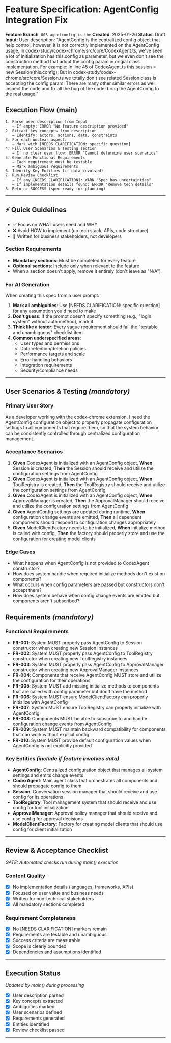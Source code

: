# Feature Specification: AgentConfig Integration Fix

**Feature Branch**: `003-agentconfig-is-the`
**Created**: 2025-01-26
**Status**: Draft
**Input**: User description: "AgentConfig is the centralized config object that help control, however, it is not correctly implemented on the AgentConfig usage, in codex-study/codex-chrome/src/core/CodexAgent.ts, we've seen a lot of initialization has this.config as parameter, but we even don't see the construction method that adopt the config param in origial class implementation. For example: In line 45 of CodexAgent.ts this.session = new Session(this.config); But in codex-study/codex-chrome/src/core/Session.ts we totally don't see related Session class is accepting the config param. There are many other similar errors as well inspect the code and fix all the bug of the code: bring the AgentConfig to the real usage."

## Execution Flow (main)
```
1. Parse user description from Input
   → If empty: ERROR "No feature description provided"
2. Extract key concepts from description
   → Identify: actors, actions, data, constraints
3. For each unclear aspect:
   → Mark with [NEEDS CLARIFICATION: specific question]
4. Fill User Scenarios & Testing section
   → If no clear user flow: ERROR "Cannot determine user scenarios"
5. Generate Functional Requirements
   → Each requirement must be testable
   → Mark ambiguous requirements
6. Identify Key Entities (if data involved)
7. Run Review Checklist
   → If any [NEEDS CLARIFICATION]: WARN "Spec has uncertainties"
   → If implementation details found: ERROR "Remove tech details"
8. Return: SUCCESS (spec ready for planning)
```

---

## ⚡ Quick Guidelines
- ✅ Focus on WHAT users need and WHY
- ❌ Avoid HOW to implement (no tech stack, APIs, code structure)
- 👥 Written for business stakeholders, not developers

### Section Requirements
- **Mandatory sections**: Must be completed for every feature
- **Optional sections**: Include only when relevant to the feature
- When a section doesn't apply, remove it entirely (don't leave as "N/A")

### For AI Generation
When creating this spec from a user prompt:
1. **Mark all ambiguities**: Use [NEEDS CLARIFICATION: specific question] for any assumption you'd need to make
2. **Don't guess**: If the prompt doesn't specify something (e.g., "login system" without auth method), mark it
3. **Think like a tester**: Every vague requirement should fail the "testable and unambiguous" checklist item
4. **Common underspecified areas**:
   - User types and permissions
   - Data retention/deletion policies  
   - Performance targets and scale
   - Error handling behaviors
   - Integration requirements
   - Security/compliance needs

---

## User Scenarios & Testing *(mandatory)*

### Primary User Story
As a developer working with the codex-chrome extension, I need the AgentConfig configuration object to properly propagate configuration settings to all components that require them, so that the system behavior can be consistently controlled through centralized configuration management.

### Acceptance Scenarios
1. **Given** CodexAgent is initialized with an AgentConfig object, **When** Session is created, **Then** the Session should receive and utilize the configuration settings from AgentConfig
2. **Given** CodexAgent is initialized with an AgentConfig object, **When** ToolRegistry is created, **Then** the ToolRegistry should receive and utilize the configuration settings from AgentConfig
3. **Given** CodexAgent is initialized with an AgentConfig object, **When** ApprovalManager is created, **Then** the ApprovalManager should receive and utilize the configuration settings from AgentConfig
4. **Given** AgentConfig settings are updated during runtime, **When** configuration change events are emitted, **Then** all dependent components should respond to configuration changes appropriately
5. **Given** ModelClientFactory needs to be initialized, **When** initialize method is called with config, **Then** the factory should properly store and use the configuration for creating model clients

### Edge Cases
- What happens when AgentConfig is not provided to CodexAgent constructor?
- How does system handle when required initialize methods don't exist on components?
- What occurs when config parameters are passed but constructors don't accept them?
- How does system behave when config change events are emitted but components aren't subscribed?

## Requirements *(mandatory)*

### Functional Requirements
- **FR-001**: System MUST properly pass AgentConfig to Session constructor when creating new Session instances
- **FR-002**: System MUST properly pass AgentConfig to ToolRegistry constructor when creating new ToolRegistry instances
- **FR-003**: System MUST properly pass AgentConfig to ApprovalManager constructor when creating new ApprovalManager instances
- **FR-004**: Components that receive AgentConfig MUST store and utilize the configuration for their operations
- **FR-005**: System MUST add missing initialize methods to components that are called with config parameter but don't have the method
- **FR-006**: System MUST ensure ModelClientFactory can properly initialize with AgentConfig
- **FR-007**: System MUST ensure ToolRegistry can properly initialize with AgentConfig
- **FR-008**: Components MUST be able to subscribe to and handle configuration change events from AgentConfig
- **FR-009**: System MUST maintain backward compatibility for components that can work without explicit config
- **FR-010**: System MUST provide default configuration values when AgentConfig is not explicitly provided

### Key Entities *(include if feature involves data)*
- **AgentConfig**: Centralized configuration object that manages all system settings and emits change events
- **CodexAgent**: Main agent class that orchestrates all components and should propagate config to them
- **Session**: Conversation session manager that should receive and use config for its operations
- **ToolRegistry**: Tool management system that should receive and use config for tool initialization
- **ApprovalManager**: Approval policy manager that should receive and use config for approval decisions
- **ModelClientFactory**: Factory for creating model clients that should use config for client initialization

---

## Review & Acceptance Checklist
*GATE: Automated checks run during main() execution*

### Content Quality
- [x] No implementation details (languages, frameworks, APIs)
- [x] Focused on user value and business needs
- [x] Written for non-technical stakeholders
- [x] All mandatory sections completed

### Requirement Completeness
- [x] No [NEEDS CLARIFICATION] markers remain
- [x] Requirements are testable and unambiguous
- [x] Success criteria are measurable
- [x] Scope is clearly bounded
- [x] Dependencies and assumptions identified

---

## Execution Status
*Updated by main() during processing*

- [x] User description parsed
- [x] Key concepts extracted
- [x] Ambiguities marked
- [x] User scenarios defined
- [x] Requirements generated
- [x] Entities identified
- [x] Review checklist passed

---
